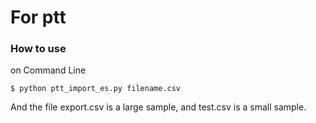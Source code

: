 # For ptt

### How to use
on Command Line
```
$ python ptt_import_es.py filename.csv
```
And the file export.csv is a large sample, and test.csv is a small sample.

